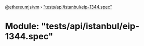 [@ethereumjs/vm](../README.md) › ["tests/api/istanbul/eip-1344.spec"](_tests_api_istanbul_eip_1344_spec_.md)

# Module: "tests/api/istanbul/eip-1344.spec"


